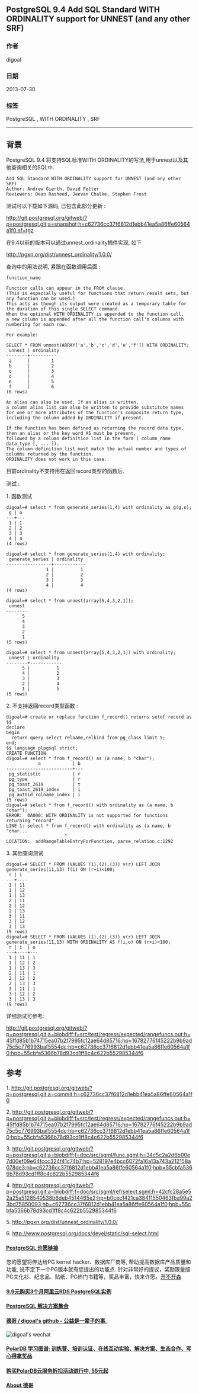 ## PostgreSQL 9.4 Add SQL Standard WITH ORDINALITY support for UNNEST (and any other SRF)  
                                                            
### 作者                                                               
digoal                                                       
                                                        
### 日期                                                                                                                           
2013-07-30                                                     
                                                           
### 标签                                                        
PostgreSQL , WITH ORDINALITY , SRF     
                                                                                                                              
----                                                                                                                        
                                                                                                                                 
## 背景       
PostgreSQL 9.4 将支持SQL标准WITH ORDINALITY的写法,用于unnest以及其他查询相关的SQL中.  
  
```  
Add SQL Standard WITH ORDINALITY support for UNNEST (and any other SRF)  
Author: Andrew Gierth, David Fetter  
Reviewers: Dean Rasheed, Jeevan Chalke, Stephen Frost  
```  
  
测试可以下载如下源码, 已包含此部分更新 :   
  
http://git.postgresql.org/gitweb/?p=postgresql.git;a=snapshot;h=c62736cc37f6812d1ebb41ea5a86ffe60564a1f0;sf=tgz  
  
在9.4以前的版本可以通过unnest_ordinality插件实现, 如下  
  
http://pgxn.org/dist/unnest_ordinality/1.0.0/  
  
查询中的用法说明, 紧跟在函数调用后面 :   
  
```  
function_name  
  
Function calls can appear in the FROM clause.   
(This is especially useful for functions that return result sets, but any function can be used.)   
This acts as though its output were created as a temporary table for the duration of this single SELECT command.   
When the optional WITH ORDINALITY is appended to the function call,   
a new column is appended after all the function call's columns with numbering for each row.   
  
For example:  
  
SELECT * FROM unnest(ARRAY['a','b','c','d','e','f']) WITH ORDINALITY;  
 unnest | ordinality   
--------+----------  
 a      |        1  
 b      |        2  
 c      |        3  
 d      |        4  
 e      |        5  
 f      |        6  
(6 rows)  
  
An alias can also be used. If an alias is written,   
a column alias list can also be written to provide substitute names for one or more attributes of the function's composite return type,   
including the column added by ORDINALITY if present.  
  
If the function has been defined as returning the record data type, then an alias or the key word AS must be present,   
followed by a column definition list in the form ( column_name data_type [, ... ]).   
The column definition list must match the actual number and types of columns returned by the function.   
ORDINALITY does not work in this case.  
```  
  
目前ordinality不支持用在返回record类型的函数后.  
  
测试 :   
  
1\. 函数测试  
  
```  
digoal=# select * from generate_series(1,4) with ordinality as g(g,o);  
 g | o   
---+---  
 1 | 1  
 2 | 2  
 3 | 3  
 4 | 4  
(4 rows)  
  
digoal=# select * from generate_series(1,4) with ordinality;  
 generate_series | ordinality   
-----------------+------------  
               1 |          1  
               2 |          2  
               3 |          3  
               4 |          4  
(4 rows)  
  
digoal=# select * from unnest(array[5,4,3,2,1]);  
 unnest   
--------  
      5  
      4  
      3  
      2  
      1  
(5 rows)  
  
digoal=# select * from unnest(array[5,4,3,2,1]) with ordinality;  
 unnest | ordinality   
--------+------------  
      5 |          1  
      4 |          2  
      3 |          3  
      2 |          4  
      1 |          5  
(5 rows)  
```  
  
2\. 不支持返回record类型函数 :   
  
```  
digoal=# create or replace function f_record() returns setof record as $$            
declare  
begin  
  return query select relname,relkind from pg_class limit 5;  
end;  
$$ language plpgsql strict;  
CREATE FUNCTION  
digoal=# select * from f_record() as (a name, b "char");  
            a            | b   
-------------------------+---  
 pg_statistic            | r  
 pg_type                 | r  
 pg_toast_2619           | t  
 pg_toast_2619_index     | i  
 pg_authid_rolname_index | i  
(5 rows)  
digoal=# select * from f_record() with ordinality as (a name, b "char");  
ERROR:  0A000: WITH ORDINALITY is not supported for functions returning "record"  
LINE 1: select * from f_record() with ordinality as (a name, b "char...  
                      ^  
LOCATION:  addRangeTableEntryForFunction, parse_relation.c:1292  
```  
  
3\. 其他查询测试  
  
```  
digoal=# SELECT * FROM (VALUES (1),(2),(3)) v(r) LEFT JOIN generate_series(11,13) f(i) ON (r+i)<100;  
 r | i    
---+----  
 1 | 11  
 1 | 12  
 1 | 13  
 2 | 11  
 2 | 12  
 2 | 13  
 3 | 11  
 3 | 12  
 3 | 13  
(9 rows)  
digoal=# SELECT * FROM (VALUES (1),(2),(3)) v(r) LEFT JOIN generate_series(11,13) WITH ORDINALITY AS f(i,o) ON (r+i)<100;  
 r | i  | o   
---+----+---  
 1 | 11 | 1  
 1 | 12 | 2  
 1 | 13 | 3  
 2 | 11 | 1  
 2 | 12 | 2  
 2 | 13 | 3  
 3 | 11 | 1  
 3 | 12 | 2  
 3 | 13 | 3  
(9 rows)  
```  
  
详细测试可参考:  
  
http://git.postgresql.org/gitweb/?p=postgresql.git;a=blobdiff;f=src/test/regress/expected/rangefuncs.out;h=45ffd85b1b74715ea07b2f7995fc12ae64d85716;hp=16782776f45222b9b9ad75c5c776993baf5554dc;hb=c62736cc37f6812d1ebb41ea5a86ffe60564a1f0;hpb=55cbfa5366b78d93cd1ff8c4c622b552985344f6  
  
## 参考  
1\. http://git.postgresql.org/gitweb/?p=postgresql.git;a=commit;h=c62736cc37f6812d1ebb41ea5a86ffe60564a1f0  
  
2\. http://git.postgresql.org/gitweb/?p=postgresql.git;a=blobdiff;f=src/test/regress/expected/rangefuncs.out;h=45ffd85b1b74715ea07b2f7995fc12ae64d85716;hp=16782776f45222b9b9ad75c5c776993baf5554dc;hb=c62736cc37f6812d1ebb41ea5a86ffe60564a1f0;hpb=55cbfa5366b78d93cd1ff8c4c622b552985344f6  
  
3\. http://git.postgresql.org/gitweb/?p=postgresql.git;a=blobdiff;f=doc/src/sgml/func.sgml;h=34c5c2a2d6b00e7d00ef09e64fccc324f41c74b7;hp=528197e4bcc6072fa16a13a743a212158a078de3;hb=c62736cc37f6812d1ebb41ea5a86ffe60564a1f0;hpb=55cbfa5366b78d93cd1ff8c4c622b552985344f6  
  
4\. http://git.postgresql.org/gitweb/?p=postgresql.git;a=blobdiff;f=doc/src/sgml/ref/select.sgml;h=42cfc28a5e52a25a5128540538b6deb4514465e2;hp=b0cec1421ca38411550463fba99a23bd75850093;hb=c62736cc37f6812d1ebb41ea5a86ffe60564a1f0;hpb=55cbfa5366b78d93cd1ff8c4c622b552985344f6  
  
5\. http://pgxn.org/dist/unnest_ordinality/1.0.0/  
  
6\. http://www.postgresql.org/docs/devel/static/sql-select.html  
  
  
  
  
  
  
  
  
  
  
  
  
  
  
  
  
  
  
  
  
  
  
  
  
  
  
  
  
  
  
  
  
  
  
  
  
  
  
  
  
  
  
  
  
  
  
  
  
  
  
  
  
  
  
  
  
  
  
  
  
  
  
  
  
  
  
  
  
  
  
  
  
  
#### [PostgreSQL 许愿链接](https://github.com/digoal/blog/issues/76 "269ac3d1c492e938c0191101c7238216")
您的愿望将传达给PG kernel hacker、数据库厂商等, 帮助提高数据库产品质量和功能, 说不定下一个PG版本就有您提出的功能点. 针对非常好的提议，奖励限量版PG文化衫、纪念品、贴纸、PG热门书籍等，奖品丰富，快来许愿。[开不开森](https://github.com/digoal/blog/issues/76 "269ac3d1c492e938c0191101c7238216").  
  
  
#### [9.9元购买3个月阿里云RDS PostgreSQL实例](https://www.aliyun.com/database/postgresqlactivity "57258f76c37864c6e6d23383d05714ea")
  
  
#### [PostgreSQL 解决方案集合](https://yq.aliyun.com/topic/118 "40cff096e9ed7122c512b35d8561d9c8")
  
  
#### [德哥 / digoal's github - 公益是一辈子的事.](https://github.com/digoal/blog/blob/master/README.md "22709685feb7cab07d30f30387f0a9ae")
  
  
![digoal's wechat](../pic/digoal_weixin.jpg "f7ad92eeba24523fd47a6e1a0e691b59")
  
  
#### [PolarDB 学习图谱: 训练营、培训认证、在线互动实验、解决方案、生态合作、写心得拿奖品](https://www.aliyun.com/database/openpolardb/activity "8642f60e04ed0c814bf9cb9677976bd4")
  
  
#### [购买PolarDB云服务折扣活动进行中, 55元起](https://www.aliyun.com/activity/new/polardb-yunparter?userCode=bsb3t4al "e0495c413bedacabb75ff1e880be465a")
  
  
#### [About 德哥](https://github.com/digoal/blog/blob/master/me/readme.md "a37735981e7704886ffd590565582dd0")
  
